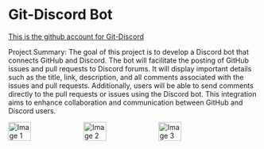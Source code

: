 # Git-Discord Bot

[This is the github account for Git-Discord](https://github.com/Git-Discord)

Project Summary:
The goal of this project is to develop a Discord bot that connects GitHub and Discord. The bot will facilitate the posting of GitHub issues and pull requests to Discord forums. It will display important details such as the title, link, description, and all comments associated with the issues and pull requests. Additionally, users will be able to send comments directly to the pull requests or issues using the Discord bot. This integration aims to enhance collaboration and communication between GitHub and Discord users.

<div style="display: flex;">
  <img src="https://github.com/Bentlybro/Git-Discord-Bot/assets/27962737/b57347ac-2774-4709-98f7-348cb27a662a" width="30%" height="30%" alt="Image 1">
  <img src="https://github.com/Bentlybro/Git-Discord-Bot/assets/27962737/132999a1-e620-44b8-9da9-64be9172a439" width="30%" height="30%" alt="Image 2">
  <img src="https://github.com/Bentlybro/Git-Discord-Bot/assets/27962737/5e9f8faa-e3f9-4094-9ad4-2bb746c328f6" width="30%" height="30%" alt="Image 3">
</div>

